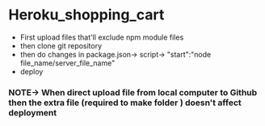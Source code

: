 # Heroku_shopping_cart
- First upload files that'll exclude npm module files
- then clone git repository
- then do changes in package.json-> script-> "start":"node file_name/server_file_name"
- deploy
### NOTE-> When direct upload file from local computer to Github then  the extra file (required to make folder ) doesn't affect deployment
